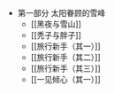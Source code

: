 - 第一部分 太阳眷顾的雪峰
	- [[黑夜与雪山]]
	- [[秃子与胖子]]
	- [[旅行新手（其一）]]
	- [[旅行新手（其二）]]
	- [[旅行新手（其三）]]
	- [[一见倾心（其一）]]